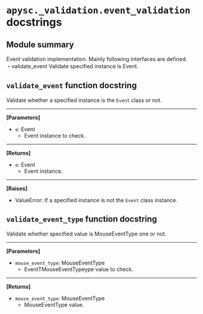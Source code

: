 # `apysc._validation.event_validation` docstrings

## Module summary

Event validation implementation. Mainly following interfaces are defined. <br>・validate_event Validate specified instance is Event.

## `validate_event` function docstring

Validate whether a specified instance is the `Event` class or not.<hr>

**[Parameters]**

- `e`: Event
  - Event instance to check.

<hr>

**[Returns]**

- `e`: Event
  - Event instance.

<hr>

**[Raises]**

- ValueError: If a specified instance is not the `Event` class instance.

## `validate_event_type` function docstring

Validate whether specified value is MouseEventType one or not.<hr>

**[Parameters]**

- `mouse_event_type`: MouseEventType
  - EventTMouseEventTypeype value to check.

<hr>

**[Returns]**

- `mouse_event_type`: MouseEventType
  - MouseEventType value.